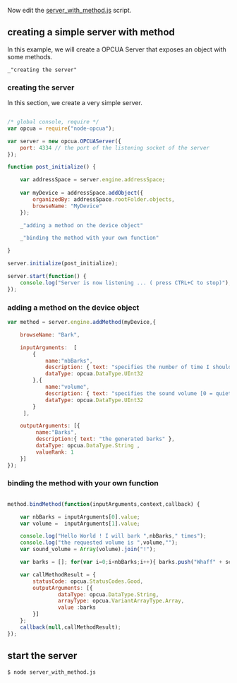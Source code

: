 Now edit the [server_with_method.js](#creating-a-simple-server-with-method "save:") script.

## creating a simple server with method

In this example, we will create a OPCUA Server that exposes an object with some methods.

    _"creating the server"

### creating the server

In this section, we create a very simple server.

``` javascript

/* global console, require */
var opcua = require("node-opcua");

var server = new opcua.OPCUAServer({
    port: 4334 // the port of the listening socket of the server
});

function post_initialize() {

    var addressSpace = server.engine.addressSpace;
    
    var myDevice = addressSpace.addObject({
        organizedBy: addressSpace.rootFolder.objects,
        browseName: "MyDevice"
    });

    _"adding a method on the device object"

    _"binding the method with your own function"

}

server.initialize(post_initialize);

server.start(function() {
    console.log("Server is now listening ... ( press CTRL+C to stop)");
});

```

### adding a method on the device object

``` javascript
var method = server.engine.addMethod(myDevice,{

    browseName: "Bark",

    inputArguments:  [
        {
            name:"nbBarks",
            description: { text: "specifies the number of time I should bark" },
            dataType: opcua.DataType.UInt32        
        },{
            name:"volume",
            description: { text: "specifies the sound volume [0 = quiet ,100 = loud]" },
            dataType: opcua.DataType.UInt32
        }
     ],

    outputArguments: [{
         name:"Barks",
         description:{ text: "the generated barks" },
         dataType: opcua.DataType.String ,
         valueRank: 1
    }]
});
```


### binding the method with your own function


``` javascript

method.bindMethod(function(inputArguments,context,callback) {

    var nbBarks = inputArguments[0].value;
    var volume =  inputArguments[1].value;

    console.log("Hello World ! I will bark ",nbBarks," times");
    console.log("the requested volume is ",volume,"");
    var sound_volume = Array(volume).join("!");

    var barks = []; for(var i=0;i<nbBarks;i++){ barks.push("Whaff" + sound_volume);}

    var callMethodResult = {
        statusCode: opcua.StatusCodes.Good,
        outputArguments: [{
                dataType: opcua.DataType.String,
                arrayType: opcua.VariantArrayType.Array,
                value :barks
        }]
    };
    callback(null,callMethodResult);
});
```

## start the server

```
$ node server_with_method.js
```

